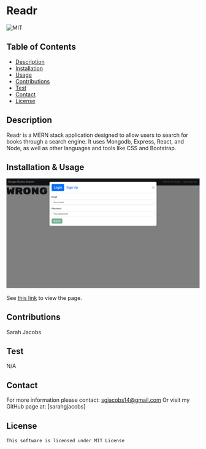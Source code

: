 # Readr
![MIT](https://img.shields.io/badge/license-mit-blue)

## Table of Contents
- [Description](#description)
- [Installation](#installation)
- [Usage](#usage)
- [Contributions](#contributions)
- [Test](#test)
- [Contact](#contact)
- [License](#license)

## Description
Readr is a MERN stack application designed to allow users to search for books through a search engine. It uses Mongodb, Express, React, and Node, as well as other languages and tools like CSS and Bootstrap.

## Installation & Usage
![Screenshot of Readr](./client/public/Screen%20Shot%202023-03-29%20at%205.08.56%20PM.png "Readr")

See [this link](https://readr.herokuapp.com/) to view the page.

## Contributions
Sarah Jacobs

## Test
N/A

## Contact
For more information please contact: [sgjacobs14@gmail.com](mailto:sgjacobs14@gmail.com)
Or visit my GitHub page at: [sarahgjacobs]

## License 
    This software is licensed under MIT License
